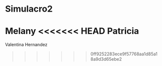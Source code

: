 # Simulacro2
Melany
<<<<<<< HEAD
Patricia
=======
Valentina Hernandez
>>>>>>> 0ff9252283ece9f57768aa1d85a18a9d3d65ebe2
